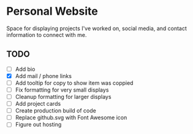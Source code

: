 # Personal Website

Space for displaying projects I've worked on, social media, and contact information to connect with me.

## TODO

-   [ ] Add bio
-   [x] Add mail / phone links
-   [ ] Add tooltip for copy to show item was coppied
-   [ ] Fix formatting for very small displays
-   [ ] Cleanup formatting for larger displays
-   [ ] Add project cards
-   [ ] Create production build of code
-   [ ] Replace github.svg with Font Awesome icon
-   [ ] Figure out hosting
